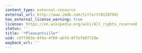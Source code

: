 ```yaml
---
content_type: external-resource
external_url: http://www.imdb.com/title/tt0120789/
has_external_license_warning: true
license: https://en.wikipedia.org/wiki/All_rights_reserved
status: ''
title: '*Pleasantville*'
uid: c97f403e-8f4a-4f60-abfd-0f7efb07728e
wayback_url: ''
---
```


